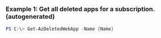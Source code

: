 
### Example 1: Get all deleted apps for a subscription. (autogenerated)
```powershell
PS C:\> Get-AzDeletedWebApp -Name {Name}


